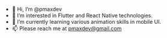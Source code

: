 - 👋 Hi, I’m @pmaxdev
- 👀 I’m interested in Flutter and React Native technologies.
- 🌱 I’m currently learning various animation skills in mobile UI.
- 📫 Please reach me at pmaxdev@gmail.com

